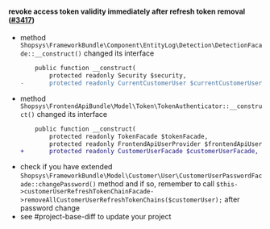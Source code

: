 #### revoke access token validity immediately after refresh token removal ([#3417](https://github.com/shopsys/shopsys/pull/3417))

-   method `Shopsys\FrameworkBundle\Component\EntityLog\Detection\DetectionFacade::__construct()` changed its interface
    ```diff
        public function __construct(
            protected readonly Security $security,
    -       protected readonly CurrentCustomerUser $currentCustomerUser,
    ```
-   method `Shopsys\FrontendApiBundle\Model\Token\TokenAuthenticator::__construct()` changed its interface
    ```diff
        public function __construct(
            protected readonly TokenFacade $tokenFacade,
            protected readonly FrontendApiUserProvider $frontendApiUserProvider,
    +       protected readonly CustomerUserFacade $customerUserFacade,
    ```
-   check if you have extended `Shopsys\FrameworkBundle\Model\Customer\User\CustomerUserPasswordFacade::changePassword()` method and if so,
    remember to call `$this->customerUserRefreshTokenChainFacade->removeAllCustomerUserRefreshTokenChains($customerUser);` after password change
-   see #project-base-diff to update your project
